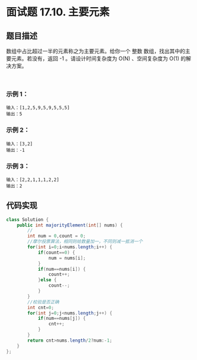 # 面试题 17.10. 主要元素

## 题目描述
数组中占比超过一半的元素称之为主要元素。给你一个 整数 数组，找出其中的主要元素。若没有，返回 -1 。请设计时间复杂度为 O(N) 、空间复杂度为 O(1) 的解决方案。

 

### 示例 1：
```
输入：[1,2,5,9,5,9,5,5,5]
输出：5
```
### 示例 2：
```
输入：[3,2]
输出：-1
```
### 示例 3：
```
输入：[2,2,1,1,1,2,2]
输出：2
```



## 代码实现
```Java
class Solution {
    public int majorityElement(int[] nums) {
        //
		int num = 0,count = 0;
		//摩尔投票算法，相同则给数量加一，不同则减一抵消一个
		for(int i=0;i<nums.length;i++) {
			if(count==0) {
				num = nums[i];
			}
			if(num==nums[i]) {
				count++;
			}else {
				count--;
			}
		}
		//校验是否正确
		int cnt=0;
		for(int j=0;j<nums.length;j++) {
			if(num==nums[j]) {
				cnt++;
			}
		}
		return cnt>nums.length/2?num:-1;
    }
};
```
